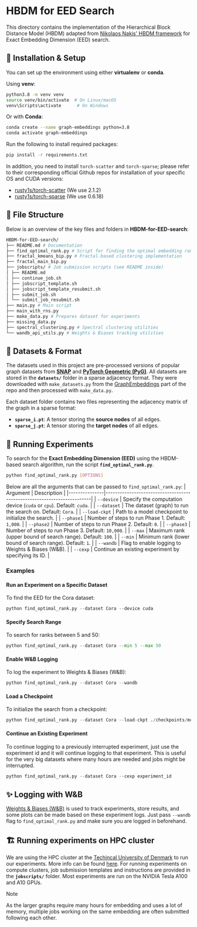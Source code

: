 # HBDM for EED Search

This directory contains the implementation of the Hierarchical Block Distance Model (HBDM) adapted from [Nikolaos Nakis' HBDM framework](https://github.com/Nicknakis/HBDM) for Exact Embedding Dimension (EED) search.


## 🚀 Installation & Setup
You can set up the environment using either **virtualenv** or **conda**.

Using **venv**:
```bash
python3.8 -m venv venv
source venv/bin/activate  # On Linux/macOS
venv\Scripts\activate      # On Windows
```

Or with **Conda**:
```bash
conda create --name graph-embeddings python=3.8
conda activate graph-embeddings
```

Run the following to install required packages:
```bash
pip install -r requirements.txt
```
In addition, you need to install `torch-scatter` and `torch-sparse`; please refer to their corresponding official Github repos for installation of your specific OS and CUDA versions:
- [rusty1s/torch-scatter](https://github.com/rusty1s/pytorch_scatter) (We use 2.1.2)
- [rusty1s/torch-sparse](https://github.com/rusty1s/pytorch_sparse) (We use 0.6.18)



## 📂 File Structure

Below is an overview of the key files and folders in **HBDM-for-EED-search**:

```bash
HBDM-for-EED-search/ 
├── README.md # Documentation 
├── find_optimal_rank.py # Script for finding the optimal embedding rank, used to run experiments
├── fractal_kmeans_bip.py # Fractal-based clustering implementation 
├── fractal_main_bip.py 
├── jobscripts/ # Job submission scripts (see README inside) 
│ ├── README.md 
│ ├── continue_job.sh 
│ ├── jobscript_template.sh 
│ ├── jobscript_template_resubmit.sh 
│ ├── submit_job.sh 
│ └── submit_job_resubmit.sh 
├── main.py # Main script
├── main_with_rns.py 
├── make_data.py # Prepares dataset for experiments 
├── missing_data.py  
├── spectral_clustering.py # Spectral clustering utilities 
└── wandb_api_utils.py # Weights & Biases tracking utilities
```


## 🧩 Datasets & Format

The datasets used in this project are pre-processed versions of popular graph datasets from **[SNAP](https://snap.stanford.edu/data/)** and **[PyTorch Geometric (PyG)](https://pytorch-geometric.readthedocs.io/en/latest/)**. All datasets are stored in the **`datasets/`** folder in a sparse adjacency format. They were downloaded with `make_datasets.py` from the [GraphEmbeddings](https://github.com/AndreasLF/HowLowCanYouGo/blob/master/GraphEmbeddings/graph_embeddings/data/make_datasets.py) part of the repo and then processed with `make_data.py`.

Each dataset folder contains two files representing the adjacency matrix of the graph in a sparse format:
- **`sparse_i.pt`**: A tensor storing the **source nodes** of all edges.
- **`sparse_j.pt`**: A tensor storing the **target nodes** of all edges.

## 🧪 Running Experiments
To search for the **Exact Embedding Dimension (EED)** using the HBDM-based search algorithm, run the script **`find_optimal_rank.py`**.

```bash
python find_optimal_rank.py [OPTIONS]
```

Below are all the arguments that can be passed to `find_optimal_rank.py`:
| Argument      | Description                                                            |
|---------------|------------------------------------------------------------------------|
| `--device`    | Specify the computation device (`cuda` or `cpu`). Default: `cuda`.     |
| `--dataset`   | The dataset (graph) to run the search on. Default: `Cora`.             |
| `--load-ckpt` | Path to a model checkpoint to initialize the search.                   |
| `--phase1`    | Number of steps to run Phase 1. Default: `1,000`.                      |
| `--phase2`    | Number of steps to run Phase 2. Default: `0`.                          |
| `--phase3`    | Number of steps to run Phase 3. Default: `10,000`.                     |
| `--max`       | Maximum rank (upper bound of search range). Default: `100`.            |
| `--min`       | Minimum rank (lower bound of search range). Default: `1`.              |
| `--wandb`     | Flag to enable logging to Weights & Biases (W&B).                      |
| `--cexp`      | Continue an existing experiment by specifying its ID.                  |



### Examples
#### Run an Experiment on a Specific Dataset

To find the EED for the Cora dataset:
```python
python find_optimal_rank.py --dataset Cora --device cuda
```

#### Specify Search Range

To search for ranks between 5 and 50:
```python
python find_optimal_rank.py --dataset Cora --min 5 --max 50
```

#### Enable W&B Logging

To log the experiment to Weights & Biases (W&B):
```python
python find_optimal_rank.py --dataset Cora --wandb
```

#### Load a Checkpoint

To initialize the search from a checkpoint:
```python
python find_optimal_rank.py --dataset Cora --load-ckpt ./checkpoints/model.pt
```

#### Continue an Existing Experiment

To continue logging to a previously interrupted experiment, just use the experiment id and it will continue logging to that experiment. This is useful for the very big datasets where many hours are needed and jobs might be interrupted.
```python
python find_optimal_rank.py --dataset Cora --cexp experiment_id
```



## ✨ Logging with W&B
[Weights & Biases (W&B)](https://docs.wandb.ai/quickstart/) is used to track experiments, store results, and some plots can be made based on these experiment logs.
Just pass `--wandb` flag to `find_optimal_rank.py` and make sure you are logged in beforehand.


##  🏗️ Running experiments on HPC cluster
We are using the HPC cluster at the [Techincal University of Denmark](https://www.dtu.dk/) to run our experiments. More info can be found [here](https://www.hpc.dtu.dk/).
For running experiments on compute clusters, job submission templates and instructions are provided in the **`jobscripts/`** folder.
Most experiments are run on the NVIDIA Tesla A100 and A10 GPUs.

> [!NOTE]  
> As the larger graphs require many hours for embedding and uses a lot of memory, multiple jobs working on the same embedding are often submitted following each other.
